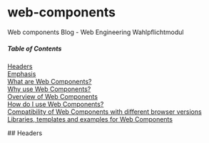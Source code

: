 # web-components
Web components Blog - Web Engineering Wahlpflichtmodul

##### Table of Contents  
[Headers](#headers)  
[Emphasis](#emphasis)  
[What are Web Components?](#Whatare)  
[Why use Web Components?](#Whyuse)  
[Overview of Web Components](#Overview)  
[How do I use Web Components?](#Howuse)   
[Compatibility of Web Components with different browser versions](#Compatibility)  
[Libraries, templates and examples for Web Components](#Libraries)  

<a name="headers"/>   
## Headers
